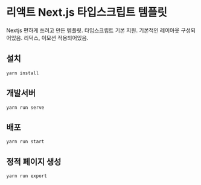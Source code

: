 # 리액트 Next.js 타입스크립트 템플릿
Nextjs 편하게 쓰려고 만든 템플릿. 타입스크립트 기본 지원. 기본적인 레이아웃 구성되어있음. 리덕스, 이모션 적용되어있음.

## 설치
```
yarn install
```
## 개발서버
```
yarn run serve
```
## 배포
```
yarn run start
```
## 정적 페이지 생성
```
yarn run export
```
